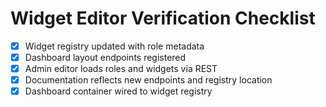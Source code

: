# Widget Editor Verification Checklist

- [x] Widget registry updated with role metadata
- [x] Dashboard layout endpoints registered
- [x] Admin editor loads roles and widgets via REST
- [x] Documentation reflects new endpoints and registry location
- [x] Dashboard container wired to widget registry

